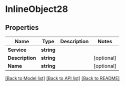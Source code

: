 # InlineObject28

## Properties
Name | Type | Description | Notes
------------ | ------------- | ------------- | -------------
**Service** | **string** |  | 
**Description** | **string** |  | [optional] 
**Name** | **string** |  | [optional] 

[[Back to Model list]](../README.md#documentation-for-models) [[Back to API list]](../README.md#documentation-for-api-endpoints) [[Back to README]](../README.md)


